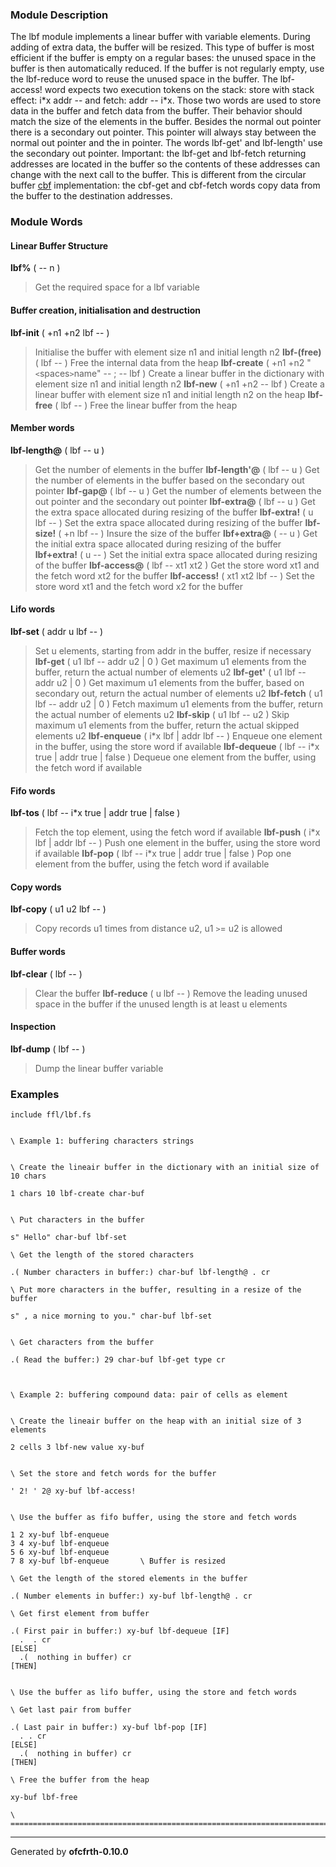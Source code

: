 ### Module Description ###
The lbf module implements a linear buffer with variable elements. During
adding of extra data, the buffer will be resized. This type of buffer is
most efficient if the buffer is empty on a regular bases: the unused space
in the buffer is then automatically reduced. If the buffer is not
regularly empty, use the lbf-reduce word to reuse the unused space in the
buffer. The lbf-access! word expects two execution tokens on the stack:
store with stack effect:  i\*x addr --  and fetch: addr -- i\*x. Those two
words are used to store data in the buffer and fetch data from the buffer.
Their behavior should match the size of the elements in the buffer.
Besides the normal out pointer there is a secondary out pointer. This
pointer will always stay between the normal out pointer and the in
pointer. The words lbf-get' and lbf-length' use the secondary out pointer.
Important: the lbf-get and lbf-fetch returning addresses are located
in the buffer so the contents of these addresses can change with the next
call to the buffer. This is different from the circular buffer [cbf](cbf.md)
implementation: the cbf-get and cbf-fetch words copy data from the buffer
to the destination addresses.

### Module Words ###
#### Linear Buffer Structure ####
**lbf%** ( -- n )
> Get the required space for a lbf variable
#### Buffer creation, initialisation and destruction ####
**lbf-init** ( +n1 +n2 lbf -- )
> Initialise the buffer with element size n1 and initial length n2
**lbf-(free)** ( lbf -- )
> Free the internal data from the heap
**lbf-create** ( +n1 +n2 "`<`spaces`>`name" -- ; -- lbf )
> Create a linear buffer in the dictionary with element size n1 and initial length n2
**lbf-new** ( +n1 +n2 -- lbf )
> Create a linear buffer with element size n1 and initial length n2 on the heap
**lbf-free** ( lbf -- )
> Free the linear buffer from the heap
#### Member words ####
**lbf-length@** ( lbf -- u )
> Get the number of elements in the buffer
**lbf-length'@** ( lbf -- u )
> Get the number of elements in the buffer based on the secondary out pointer
**lbf-gap@** ( lbf -- u )
> Get the number of elements between the out pointer and the secondary out pointer
**lbf-extra@** ( lbf -- u )
> Get the extra space allocated during resizing of the buffer
**lbf-extra!** ( u lbf -- )
> Set the extra space allocated during resizing of the buffer
**lbf-size!** ( +n lbf -- )
> Insure the size of the buffer
**lbf+extra@** ( -- u )
> Get the initial extra space allocated during resizing of the buffer
**lbf+extra!** ( u -- )
> Set the initial extra space allocated during resizing of the buffer
**lbf-access@** ( lbf -- xt1 xt2 )
> Get the store word xt1 and the fetch word xt2 for the buffer
**lbf-access!** ( xt1 xt2 lbf -- )
> Set the store word xt1 and the fetch word x2 for the buffer
#### Lifo words ####
**lbf-set** ( addr u lbf -- )
> Set u elements, starting from addr in the buffer, resize if necessary
**lbf-get** ( u1 lbf -- addr u2 | 0 )
> Get maximum u1 elements from the buffer, return the actual number of elements u2
**lbf-get'** ( u1 lbf -- addr u2 | 0 )
> Get maximum u1 elements from the buffer, based on secondary out, return the actual number of elements u2
**lbf-fetch** ( u1 lbf -- addr u2 | 0 )
> Fetch maximum u1 elements from the buffer, return the actual number of elements u2
**lbf-skip** ( u1 lbf -- u2 )
> Skip maximum u1 elements from the buffer, return the actual skipped elements u2
**lbf-enqueue** ( i\*x lbf | addr lbf -- )
> Enqueue one element in the buffer, using the store word if available
**lbf-dequeue** ( lbf -- i\*x true | addr true | false )
> Dequeue one element from the buffer, using the fetch word if available
#### Fifo words ####
**lbf-tos** ( lbf -- i\*x true | addr true | false )
> Fetch the top element, using the fetch word if available
**lbf-push** ( i\*x lbf | addr lbf -- )
> Push one element in the buffer, using the store word if available
**lbf-pop** ( lbf -- i\*x true | addr true | false )
> Pop one element from the buffer, using the fetch word if available
#### Copy words ####
**lbf-copy** ( u1 u2 lbf -- )
> Copy records u1 times from distance u2, u1 `>`= u2 is allowed
#### Buffer words ####
**lbf-clear** ( lbf -- )
> Clear the buffer
**lbf-reduce** ( u lbf -- )
> Remove the leading unused space in the buffer if the unused length is at least u elements
#### Inspection ####
**lbf-dump** ( lbf -- )
> Dump the linear buffer variable
### Examples ###
```
include ffl/lbf.fs


\ Example 1: buffering characters strings


\ Create the lineair buffer in the dictionary with an initial size of 10 chars

1 chars 10 lbf-create char-buf


\ Put characters in the buffer

s" Hello" char-buf lbf-set

\ Get the length of the stored characters

.( Number characters in buffer:) char-buf lbf-length@ . cr

\ Put more characters in the buffer, resulting in a resize of the buffer

s" , a nice morning to you." char-buf lbf-set


\ Get characters from the buffer

.( Read the buffer:) 29 char-buf lbf-get type cr



\ Example 2: buffering compound data: pair of cells as element


\ Create the lineair buffer on the heap with an initial size of 3 elements

2 cells 3 lbf-new value xy-buf


\ Set the store and fetch words for the buffer

' 2! ' 2@ xy-buf lbf-access!


\ Use the buffer as fifo buffer, using the store and fetch words

1 2 xy-buf lbf-enqueue
3 4 xy-buf lbf-enqueue
5 6 xy-buf lbf-enqueue
7 8 xy-buf lbf-enqueue       \ Buffer is resized

\ Get the length of the stored elements in the buffer

.( Number elements in buffer:) xy-buf lbf-length@ . cr

\ Get first element from buffer

.( First pair in buffer:) xy-buf lbf-dequeue [IF]
  .  . cr
[ELSE]
  .(  nothing in buffer) cr
[THEN]


\ Use the buffer as lifo buffer, using the store and fetch words

\ Get last pair from buffer

.( Last pair in buffer:) xy-buf lbf-pop [IF]
  . . cr
[ELSE]
  .(  nothing in buffer) cr
[THEN]

\ Free the buffer from the heap

xy-buf lbf-free

\ ==============================================================================
```

---

Generated by **ofcfrth-0.10.0**